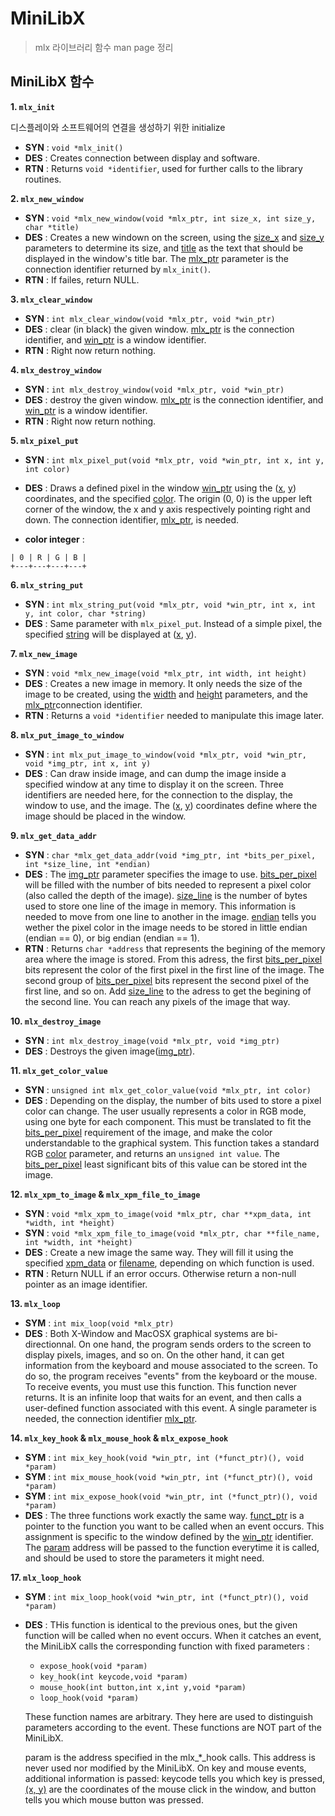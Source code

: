 # **MiniLibX**
> mlx 라이브러리 함수 man page 정리

## **MiniLibX 함수**

**1. `mlx_init`**

디스플레이와 소프트웨어의 연결을 생성하기 위한 initialize
* **SYN** : `void *mlx_init()`
* **DES** : Creates connection between display and software.
* **RTN** : Returns `void *identifier`, used for further calls to the library routines.

**2. `mlx_new_window`**

* **SYN** : `void *mlx_new_window(void *mlx_ptr, int size_x, int size_y, char *title)`
* **DES** : Creates a new windown on the screen, using the <U>size_x</U> and <U>size_y</U> parameters to determine its size, and <U>title</U> as the text that should be displayed in the window's title bar. The <U>mlx_ptr</U> parameter is the connection identifier returned by `mlx_init()`.
* **RTN** : If failes, return NULL.

**3. `mlx_clear_window`**

* **SYN** : `int mlx_clear_window(void *mlx_ptr, void *win_ptr)`
* **DES** : clear (in black) the given window. <U>mlx_ptr</U> is the connection identifier, and <U>win_ptr</U> is a window identifier.
* **RTN** : Right now return nothing.

**4. `mlx_destroy_window`**

* **SYN** : `int mlx_destroy_window(void *mlx_ptr, void *win_ptr)`
* **DES** : destroy the given window. <U>mlx_ptr</U> is the connection identifier, and <U>win_ptr</U> is a window identifier.
* **RTN** : Right now return nothing.

**5. `mlx_pixel_put`**

* **SYN** : `int mlx_pixel_put(void *mlx_ptr, void *win_ptr, int x, int y, int color)`
* **DES** : Draws a defined pixel in the window <U>win_ptr</U> using the (<U>x</U>, <U>y</U>) coordinates, and the specified <U>color</U>. The origin (0, 0) is the upper left corner of the window, the x and  y axis respectively pointing right and down. The connection identifier, <U>mlx_ptr</U>, is needed.

* **color integer** :  
```
| 0 | R | G | B |
+---+---+---+---+
```

**6. `mlx_string_put`**

* **SYN** : `int mlx_string_put(void *mlx_ptr, void *win_ptr, int x, int y, int color, char *string)`
* **DES** : Same parameter with `mlx_pixel_put`. Instead of a simple pixel, the specified <U>string</U> will be displayed at (<U>x</U>, <U>y</U>).

**7. `mlx_new_image`**

* **SYN** : `void *mlx_new_image(void *mlx_ptr, int width, int height)`
* **DES** : Creates a new image in memory. It only needs the size of the image to be created, using the <U>width</U> and <U>height</U> parameters, and the <U>mlx_ptr</U>connection identifier.
* **RTN** : Returns a `void *identifier` needed to manipulate this image later.

**8. `mlx_put_image_to_window`**

* **SYN** : `int mlx_put_image_to_window(void *mlx_ptr, void *win_ptr, void *img_ptr, int x, int y)`
* **DES** : Can draw inside image, and can dump the image inside a specified window at any time to display it on the screen. Three identifiers are needed here, for the connection to the display, the window to use, and the image. The (<U>x</U>, <U>y</U>) coordinates define where the image should be placed in the window.

**9. `mlx_get_data_addr`**

* **SYN** : `char *mlx_get_data_addr(void *img_ptr, int *bits_per_pixel, int *size_line, int *endian)`
* **DES** : The <U>img_ptr</U> parameter specifies the image to use. <U>bits_per_pixel</U> will be filled with the number of bits needed to represent a pixel color (also called the depth of the image). <U>size_line</U> is the number of bytes used to store one line of the image in memory. This information is needed to move from one line to another in the image. <U>endian</U> tells you wether the pixel color in the image needs to be stored in little endian (endian == 0), or big endian (endian == 1).
* **RTN** : Returns `char *address` that represents the begining of the memory area where the image is stored. From this adress, the first <U>bits_per_pixel</U> bits represent the color of the first pixel in the first line of the image. The second group of <U>bits_per_pixel</U> bits represent the second pixel of the first line, and so on. Add <U>size_line</U> to the adress to get the begining of the second line. You can reach any pixels of the image that way.

**10. `mlx_destroy_image`**

* **SYN** : `int mlx_destroy_image(void *mlx_ptr, void *img_ptr)`
* **DES** : Destroys the given image(<U>img_ptr</U>).

**11. `mlx_get_color_value`**

* **SYN** : `unsigned int mlx_get_color_value(void *mlx_ptr, int color)`
* **DES** : Depending on the display, the number of bits used to store a pixel color can change. The user usually represents a color in RGB mode, using one byte for each component. This must be translated to fit the <U>bits_per_pixel</U> requirement of the image, and make the color understandable to the graphical system. This function takes a standard RGB <U>color</U> parameter, and returns an `unsigned int value`. The <U>bits_per_pixel</U> least significant bits of this value can be stored int the image.

**12. `mlx_xpm_to_image` & `mlx_xpm_file_to_image`**

* **SYN** : `void *mlx_xpm_to_image(void *mlx_ptr, char **xpm_data, int *width, int *height)`
* **SYN** : `void *mlx_xpm_file_to_image(void *mlx_ptr, char **file_name, int *width, int *height)`
* **DES** : Create a new image the same way. They will fill it using the specified <U>xpm_data</U> or <U>filename</U>, depending on which function is used.
* **RTN** : Return NULL if an error occurs. Otherwise return a non-null pointer as an image identifier.

**13. `mlx_loop`**

* **SYM** : `int mix_loop(void *mlx_ptr)`
* **DES** : Both  X-Window and MacOSX graphical systems are bi-directionnal. On one hand, the program sends orders to the screen to display pixels, images, and so on. On the other hand, it can get information from the keyboard and mouse associated to the screen. To do so, the program receives "events" from the keyboard or the mouse. To receive  events, you must use this function. This function never returns. It is an infinite loop that waits for an event, and then calls a user-defined function associated with this event. A single parameter is needed, the connection identifier <U>mlx_ptr</U>.

**14. `mlx_key_hook` & `mlx_mouse_hook` & `mlx_expose_hook`**

* **SYM** : `int mix_key_hook(void *win_ptr, int (*funct_ptr)(), void *param)`
* **SYM** : `int mix_mouse_hook(void *win_ptr, int (*funct_ptr)(), void *param)`
* **SYM** : `int mix_expose_hook(void *win_ptr, int (*funct_ptr)(), void *param)`
* **DES** : The  three  functions  work exactly the same way.  <U>funct_ptr</U> is a pointer to the function you want to be called when an event occurs. This assignment is specific to the  window  defined by the <U>win_ptr</U> identifier. The <U>param</U> address will be passed to the function everytime it is called, and should be used to store the parameters it might need.

**17. `mlx_loop_hook`**

* **SYM** : `int mix_loop_hook(void *win_ptr, int (*funct_ptr)(), void *param)`
* **DES** : THis function is identical to the previous ones, but the given function will be called when no event occurs. When it catches an event, the MiniLibX calls the corresponding function with fixed parameters :
    * `expose_hook(void *param)`
    * `key_hook(int keycode,void *param)`
    * `mouse_hook(int button,int x,int y,void *param)`
    * `loop_hook(void *param)`

    These function names are arbitrary. They here are used to distinguish parameters according to the event. These functions are NOT part of the MiniLibX.

    param is the address specified in the mlx_*_hook calls. This address is never used nor modified by the MiniLibX. On key and mouse events, additional information is passed: keycode tells you which key is pressed, <U>(x, y)</U> are the coordinates of the mouse  click in the window, and button tells you which mouse button was pressed.